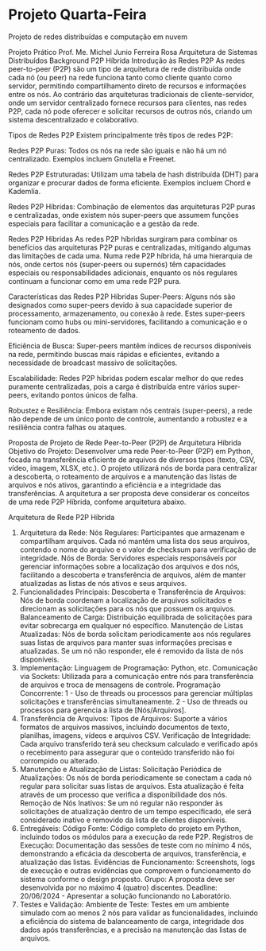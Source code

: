 # Projeto Quarta-Feira
Projeto de redes distribuídas e computação em nuvem 

Projeto Prático
Prof. Me. Michel Junio Ferreira Rosa
Arquitetura de Sistemas Distribuídos
Background P2P Híbrida
Introdução às Redes P2P
As redes peer-to-peer (P2P) são um tipo de arquitetura de rede distribuída onde cada nó (ou peer) na rede funciona tanto como cliente quanto como servidor, permitindo compartilhamento direto de recursos e informações entre os nós. Ao contrário das arquiteturas tradicionais de cliente-servidor, onde um servidor centralizado fornece recursos para clientes, nas redes P2P, cada nó pode oferecer e solicitar recursos de outros nós, criando um sistema descentralizado e colaborativo.

Tipos de Redes P2P
Existem principalmente três tipos de redes P2P:

Redes P2P Puras: Todos os nós na rede são iguais e não há um nó centralizado. Exemplos incluem Gnutella e Freenet.

Redes P2P Estruturadas: Utilizam uma tabela de hash distribuída (DHT) para organizar e procurar dados de forma eficiente. Exemplos incluem Chord e Kademlia.

Redes P2P Híbridas: Combinação de elementos das arquiteturas P2P puras e centralizadas, onde existem nós super-peers que assumem funções especiais para facilitar a comunicação e a gestão da rede.

Redes P2P Híbridas
As redes P2P híbridas surgiram para combinar os benefícios das arquiteturas P2P puras e centralizadas, mitigando algumas das limitações de cada uma. Numa rede P2P híbrida, há uma hierarquia de nós, onde certos nós (super-peers ou supernós) têm capacidades especiais ou responsabilidades adicionais, enquanto os nós regulares continuam a funcionar como em uma rede P2P pura.

Características das Redes P2P Híbridas
Super-Peers: Alguns nós são designados como super-peers devido à sua capacidade superior de processamento, armazenamento, ou conexão à rede. Estes super-peers funcionam como hubs ou mini-servidores, facilitando a comunicação e o roteamento de dados.

Eficiência de Busca: Super-peers mantêm índices de recursos disponíveis na rede, permitindo buscas mais rápidas e eficientes, evitando a necessidade de broadcast massivo de solicitações.

Escalabilidade: Redes P2P híbridas podem escalar melhor do que redes puramente centralizadas, pois a carga é distribuída entre vários super-peers, evitando pontos únicos de falha.

Robustez e Resiliência: Embora existam nós centrais (super-peers), a rede não depende de um único ponto de controle, aumentando a robustez e a resiliência contra falhas ou ataques.

Proposta de Projeto de Rede Peer-to-Peer (P2P) de Arquitetura Híbrida
Objetivo do Projeto:
Desenvolver uma rede Peer-to-Peer (P2P) em Python, focada na transferência eficiente de arquivos de diversos tipos (texto, CSV, vídeo, imagem, XLSX, etc.). O projeto utilizará nós de borda para centralizar a descoberta, o roteamento de arquivos e a manutenção das listas de arquivos e nós ativos, garantindo a eficiência e a integridade das transferências.
A arquitetura a ser proposta deve considerar os conceitos de uma rede P2P Híbrida, confome arquitetura abaixo.

Arquitetura de Rede P2P Híbrida

1. Arquitetura da Rede:
Nós Regulares: Participantes que armazenam e compartilham arquivos. Cada nó mantém uma lista dos seus arquivos, contendo o nome do arquivo e o valor de checksum para verificação de integridade.
Nós de Borda: Servidores especiais responsáveis por gerenciar informações sobre a localização dos arquivos e dos nós, facilitando a descoberta e transferência de arquivos, além de manter atualizadas as listas de nós ativos e seus arquivos.
2. Funcionalidades Principais:
Descoberta e Transferência de Arquivos: Nós de borda coordenam a localização de arquivos solicitados e direcionam as solicitações para os nós que possuem os arquivos.
Balanceamento de Carga: Distribuição equilibrada de solicitações para evitar sobrecarga em qualquer nó específico.
Manutenção de Listas Atualizadas: Nós de borda solicitam periodicamente aos nós regulares suas listas de arquivos para manter suas informações precisas e atualizadas. Se um nó não responder, ele é removido da lista de nós disponíveis.
3. Implementação:
Linguagem de Programação: Python, etc.
Comunicação via Sockets: Utilizada para a comunicação entre nós para transferência de arquivos e troca de mensagens de controle.
Programação Concorrente:
1 - Uso de threads ou processos para gerenciar múltiplas solicitações e transferências simultaneamente.
2 - Uso de threads ou processos para gerencia a lista de [Nós/Arquivos].
4. Transferência de Arquivos:
Tipos de Arquivos: Suporte a vários formatos de arquivos massivos, incluindo documentos de texto, planilhas, imagens, vídeos e arquivos CSV.
Verificação de Integridade: Cada arquivo transferido terá seu checksum calculado e verificado após o recebimento para assegurar que o conteúdo transferido não foi corrompido ou alterado.
5. Manutenção e Atualização de Listas:
Solicitação Periódica de Atualizações: Os nós de borda periodicamente se conectam a cada nó regular para solicitar suas listas de arquivos. Esta atualização é feita através de um processo que verifica a disponibilidade dos nós.
Remoção de Nós Inativos: Se um nó regular não responder às solicitações de atualização dentro de um tempo especificado, ele será considerado inativo e removido da lista de clientes disponíveis.
6. Entregáveis:
Código Fonte: Código completo do projeto em Python, incluindo todos os módulos para a execução da rede P2P.
Registros de Execução: Documentação das sessões de teste com no mínimo 4 nós, demonstrando a eficácia da descoberta de arquivos, transferência, e atualização das listas.
Evidências de Funcionamento: Screenshots, logs de execução e outras evidências que comprovem o funcionamento do sistema conforme o design proposto.
Grupo: A proposta deve ser desenvolvida por no máximo 4 (quatro) discentes.
Deadline: 20/06/2024 - Apresentar a solução funcionando no Laboratório.
7. Testes e Validação:
Ambiente de Teste: Testes em um ambiente simulado com ao menos 2 nós para validar as funcionalidades, incluindo a eficiência do sistema de balanceamento de carga, integridade dos dados após transferências, e a precisão na manutenção das listas de arquivos.
